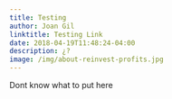 ```yaml
---
title: Testing
author: Joan Gil
linktitle: Testing Link
date: 2018-04-19T11:48:24-04:00
description: ¿?
image: /img/about-reinvest-profits.jpg
---
```

Dont know what to put here
